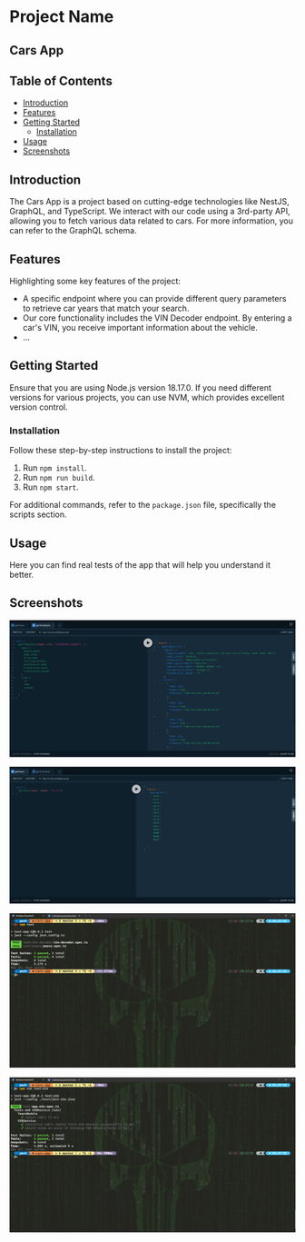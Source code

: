 # Project Name

## Cars App

## Table of Contents

- [Introduction](#introduction)
- [Features](#features)
- [Getting Started](#getting-started)
  - [Installation](#installation)
- [Usage](#usage)
- [Screenshots](#screenshots)

## Introduction

The Cars App is a project based on cutting-edge technologies like NestJS, GraphQL, and TypeScript.
We interact with our code using a 3rd-party API, allowing you to fetch various data related to cars. For more information, you can refer to the GraphQL schema.

## Features

Highlighting some key features of the project:

- A specific endpoint where you can provide different query parameters to retrieve car years that match your search.
- Our core functionality includes the VIN Decoder endpoint. By entering a car's VIN, you receive important information about the vehicle.
- ...

## Getting Started

Ensure that you are using Node.js version 18.17.0. If you need different versions for various projects, you can use NVM, which provides excellent version control.

### Installation

Follow these step-by-step instructions to install the project:

1. Run `npm install`.
2. Run `npm run build`.
3. Run `npm start`.

For additional commands, refer to the `package.json` file, specifically the scripts section.

## Usage

Here you can find real tests of the app that will help you understand it better.

## Screenshots

![Get Vin Details](test/screenshots/getVinDetails.png)

![Get Years](test/screenshots/getYears.png)

![Run Tests](test/screenshots/runTestsResult.png)

![Run E2E Tests](test/screenshots/runTestsE2EResult.png)
